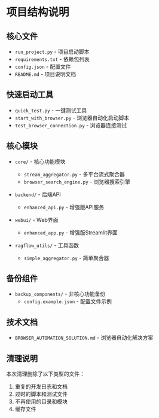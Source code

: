 # 项目结构说明

## 核心文件
- `run_project.py` - 项目启动脚本
- `requirements.txt` - 依赖包列表
- `config.json` - 配置文件
- `README.md` - 项目说明文档

## 快速启动工具
- `quick_test.py` - 一键测试工具
- `start_with_browser.py` - 浏览器自动化启动脚本
- `test_browser_connection.py` - 浏览器连接测试

## 核心模块
- `core/` - 核心功能模块
  - `stream_aggregator.py` - 多平台流式聚合器
  - `browser_search_engine.py` - 浏览器搜索引擎

- `backend/` - 后端API
  - `enhanced_api.py` - 增强版API服务

- `webui/` - Web界面
  - `enhanced_app.py` - 增强版Streamlit界面

- `ragflow_utils/` - 工具函数
  - `simple_aggregator.py` - 简单聚合器

## 备份组件
- `backup_components/` - 非核心功能备份
  - `config.example.json` - 配置文件示例

## 技术文档
- `BROWSER_AUTOMATION_SOLUTION.md` - 浏览器自动化解决方案

## 清理说明
本次清理删除了以下类型的文件：
1. 重复的开发日志和文档
2. 过时的脚本和测试文件
3. 不再使用的目录和模块
4. 缓存文件
